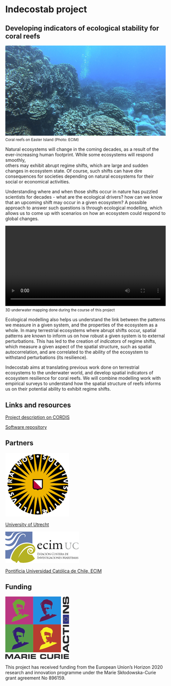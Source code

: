 
# Indecostab project

## Developing indicators of ecological stability for coral reefs 

![Coral site on Easter Island](/res/coral_rapa.jpg)
<small>Coral reefs on Easter Island (Photo: ECIM) </small>

Natural ecosystems will change in the coming decades, as a result of the 
ever-increasing human footprint. While some ecosystems will respond smoothly,  
others may exhibit abrupt regime shifts, which are large and sudden changes in 
ecosystem state. Of course, such shifts can have dire consequences for 
societies depending on natural ecosystems for their social or economical
activities. 

Understanding where and when those shifts occur in nature has puzzled scientists 
for decades - what are the ecological drivers? how can we know that an upcoming 
shift may occur in a given ecosystem? A possible approach to answer such 
questions is through ecological modelling, which allows us to come up with 
scenarios on how an ecosystem could respond to global changes. 

<video style="width: 100%;" src="https://alex.lecairn.org/files/indecostab_video_small.mp4" loop autoplay>
  Your browser does not support the display of videos.
</video>
<small>3D underwater mapping done during the course of this project</small>

Ecological modelling also helps us understand the link between the patterns we 
measure in a given system, and the properties of the ecosystem as a whole. In 
many terrestrial ecosystems where abrupt shifts occur, spatial patterns are 
known to inform us on how robust a given system is to external perturbations. 
This has led to the creation of *indicators* of regime shifts, which measure a 
given aspect of the spatial structure, such as spatial autocorrelation, and 
are correlated to the ability of the ecosystem to withstand perturbations (its 
resilience). 

Indecostab aims at translating previous work done on terrestrial ecosystems to 
the underwater world, and develop spatial indicators of ecosystem resilience for 
coral reefs. We will combine modelling work with empirical surveys to understand 
how the spatial structure of reefs informs us on their potential ability to 
exhibit regime shifts. 

## Links and resources 

[Project description on CORDIS](https://cordis.europa.eu/project/id/896159)

[Software repository](https://github.com/indecostab/)

## Partners 

![UU Logo](/res/logo_uu.png)

[University of Utrecht](https://www.uu.nl/)

![ECIM Logo](/res/logo_ecim.png)

[Pontificia Universidad Católica de Chile, ECIM](ecim.bio.puc.cl/)

## Funding 

![MC Logo](/res/mc_logo.png)

This project has received funding from the European Union’s Horizon 2020
research and innovation programme under the Marie Skłodowska-Curie grant
agreement No 896159.
